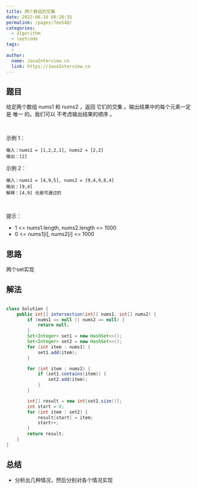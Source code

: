 ```yaml
---
title: 两个数组的交集
date: 2022-06-16 00:20:35
permalink: /pages/7ee540/
categories:
  - algorithm
  - leetcode
tags:
  - 
author: 
  name: JavaInterview.cn
  link: https://JavaInterview.cn
---
```



## 题目

给定两个数组 nums1 和 nums2 ，返回 它们的交集 。输出结果中的每个元素一定是 唯一 的。我们可以 不考虑输出结果的顺序 。

 

示例 1：

    输入：nums1 = [1,2,2,1], nums2 = [2,2]
    输出：[2]
示例 2：

    输入：nums1 = [4,9,5], nums2 = [9,4,9,8,4]
    输出：[9,4]
    解释：[4,9] 也是可通过的
 

提示：

- 1 <= nums1.length, nums2.length <= 1000
- 0 <= nums1[i], nums2[i] <= 1000



## 思路

两个set实现

## 解法
```java

class Solution {
    public int[] intersection(int[] nums1, int[] nums2) {
        if (nums1 == null || nums2 == null) {
            return null;
        }
        Set<Integer> set1 = new HashSet<>();
        Set<Integer> set2 = new HashSet<>();
        for (int item : nums1) {
            set1.add(item);
        }

        for (int item : nums2) {
            if (set1.contains(item)) {
                set2.add(item);
            }
        }

        int[] result = new int[set2.size()];
        int start = 0;
        for (int item : set2) {
            result[start] = item;
            start++;
        }
        return result;
    }
}

```

## 总结

- 分析出几种情况，然后分别对各个情况实现 
